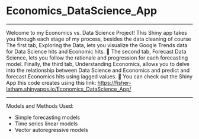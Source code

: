 # Economics_DataScience_App
---
Welcome to my Economics vs. Data Science Project! This Shiny app takes you through each stage of my process, besides the data cleaning of course The first tab, Exploring the Data, lets you visualize the Google Trends data for Data Science hits and Economic hits. 👊 The second tab, Forecast Data Science, lets you follow the rationale and progression for each forecasting model. Finally, the third tab, Understanding Economics, allows you to delve into the relationship between Data Science and Economics and predict and forecast Economics hits using lagged values. 🤯 You can check out the Shiny App this code creates using this link: https://fisher-latham.shinyapps.io/Economics_DataScience_App/

---
Models and Methods Used:
- Simple forecasting models
- Time series linear models
- Vector autoregressive models
